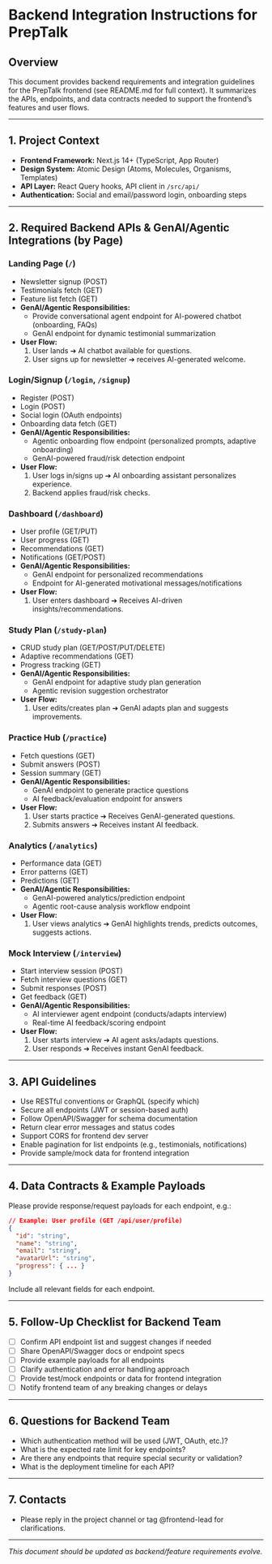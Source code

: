 # Backend Integration Instructions for PrepTalk

## Overview
This document provides backend requirements and integration guidelines for the PrepTalk frontend (see README.md for full context). It summarizes the APIs, endpoints, and data contracts needed to support the frontend’s features and user flows.

---

## 1. Project Context
- **Frontend Framework:** Next.js 14+ (TypeScript, App Router)
- **Design System:** Atomic Design (Atoms, Molecules, Organisms, Templates)
- **API Layer:** React Query hooks, API client in `/src/api/`
- **Authentication:** Social and email/password login, onboarding steps

---

## 2. Required Backend APIs & GenAI/Agentic Integrations (by Page)

### Landing Page (`/`)
- Newsletter signup (POST)
- Testimonials fetch (GET)
- Feature list fetch (GET)
- **GenAI/Agentic Responsibilities:**
  - Provide conversational agent endpoint for AI-powered chatbot (onboarding, FAQs)
  - GenAI endpoint for dynamic testimonial summarization
- **User Flow:**
  1. User lands ➔ AI chatbot available for questions.
  2. User signs up for newsletter ➔ receives AI-generated welcome.

### Login/Signup (`/login`, `/signup`)
- Register (POST)
- Login (POST)
- Social login (OAuth endpoints)
- Onboarding data fetch (GET)
- **GenAI/Agentic Responsibilities:**
  - Agentic onboarding flow endpoint (personalized prompts, adaptive onboarding)
  - GenAI-powered fraud/risk detection endpoint
- **User Flow:**
  1. User logs in/signs up ➔ AI onboarding assistant personalizes experience.
  2. Backend applies fraud/risk checks.

### Dashboard (`/dashboard`)
- User profile (GET/PUT)
- User progress (GET)
- Recommendations (GET)
- Notifications (GET/POST)
- **GenAI/Agentic Responsibilities:**
  - GenAI endpoint for personalized recommendations
  - Endpoint for AI-generated motivational messages/notifications
- **User Flow:**
  1. User enters dashboard ➔ Receives AI-driven insights/recommendations.

### Study Plan (`/study-plan`)
- CRUD study plan (GET/POST/PUT/DELETE)
- Adaptive recommendations (GET)
- Progress tracking (GET)
- **GenAI/Agentic Responsibilities:**
  - GenAI endpoint for adaptive study plan generation
  - Agentic revision suggestion orchestrator
- **User Flow:**
  1. User edits/creates plan ➔ GenAI adapts plan and suggests improvements.

### Practice Hub (`/practice`)
- Fetch questions (GET)
- Submit answers (POST)
- Session summary (GET)
- **GenAI/Agentic Responsibilities:**
  - GenAI endpoint to generate practice questions
  - AI feedback/evaluation endpoint for answers
- **User Flow:**
  1. User starts practice ➔ Receives GenAI-generated questions.
  2. Submits answers ➔ Receives instant AI feedback.

### Analytics (`/analytics`)
- Performance data (GET)
- Error patterns (GET)
- Predictions (GET)
- **GenAI/Agentic Responsibilities:**
  - GenAI-powered analytics/prediction endpoint
  - Agentic root-cause analysis workflow endpoint
- **User Flow:**
  1. User views analytics ➔ GenAI highlights trends, predicts outcomes, suggests actions.

### Mock Interview (`/interview`)
- Start interview session (POST)
- Fetch interview questions (GET)
- Submit responses (POST)
- Get feedback (GET)
- **GenAI/Agentic Responsibilities:**
  - AI interviewer agent endpoint (conducts/adapts interview)
  - Real-time AI feedback/scoring endpoint
- **User Flow:**
  1. User starts interview ➔ AI agent asks/adapts questions.
  2. User responds ➔ Receives instant GenAI feedback.

---

## 3. API Guidelines
- Use RESTful conventions or GraphQL (specify which)
- Secure all endpoints (JWT or session-based auth)
- Follow OpenAPI/Swagger for schema documentation
- Return clear error messages and status codes
- Support CORS for frontend dev server
- Enable pagination for list endpoints (e.g., testimonials, notifications)
- Provide sample/mock data for frontend integration

---

## 4. Data Contracts & Example Payloads
Please provide response/request payloads for each endpoint, e.g.:
```json
// Example: User profile (GET /api/user/profile)
{
  "id": "string",
  "name": "string",
  "email": "string",
  "avatarUrl": "string",
  "progress": { ... }
}
```
Include all relevant fields for each endpoint.

---

## 5. Follow-Up Checklist for Backend Team
- [ ] Confirm API endpoint list and suggest changes if needed
- [ ] Share OpenAPI/Swagger docs or endpoint specs
- [ ] Provide example payloads for all endpoints
- [ ] Clarify authentication and error handling approach
- [ ] Provide test/mock endpoints or data for frontend integration
- [ ] Notify frontend team of any breaking changes or delays

---

## 6. Questions for Backend Team
- Which authentication method will be used (JWT, OAuth, etc.)?
- What is the expected rate limit for key endpoints?
- Are there any endpoints that require special security or validation?
- What is the deployment timeline for each API?

---

## 7. Contacts
- Please reply in the project channel or tag @frontend-lead for clarifications.

---

_This document should be updated as backend/feature requirements evolve._
